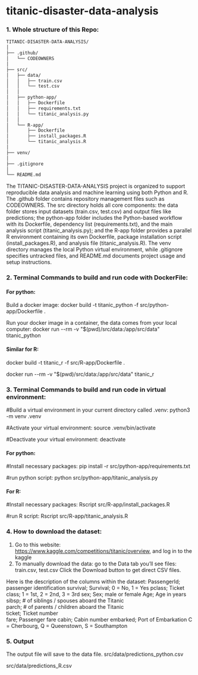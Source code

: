 # titanic-disaster-data-analysis

### 1. Whole structure of this Repo:

```bash
TITANIC-DISASTER-DATA-ANALYSIS/
│
├── .github/
│   └── CODEOWNERS
│
├── src/
│   ├── data/
│   │   ├── train.csv
│   │   └── test.csv
│   │
│   ├── python-app/
│   │   ├── Dockerfile
│   │   ├── requirements.txt
│   │   └── titanic_analysis.py
│   │
│   └── R-app/
│       ├── Dockerfile
│       ├── install_packages.R
│       └── titanic_analysis.R
│
├── venv/
│
├── .gitignore
│
└── README.md
```
The TITANIC-DISASTER-DATA-ANALYSIS project is organized to support reproducible data analysis and machine learning using both Python and R. The .github folder contains repository management files such as CODEOWNERS. The src directory holds all core components: the data folder stores input datasets (train.csv, test.csv) and output files like predictions; the python-app folder includes the Python-based workflow with its Dockerfile, dependency list (requirements.txt), and the main analysis script (titanic_analysis.py); and the R-app folder provides a parallel R environment containing its own Dockerfile, package installation script (install_packages.R), and analysis file (titanic_analysis.R). The venv directory manages the local Python virtual environment, while .gitignore specifies untracked files, and README.md documents project usage and setup instructions.

### 2. Terminal Commands to build and run code with DockerFile:
#### For python:
Build a docker image: docker build -t titanic_python -f src/python-app/Dockerfile .


Run your docker image in a container, the data comes from your local computer: docker run --rm -v "$(pwd)/src/data:/app/src/data" titanic_python


#### Similar for R:
docker build -t titanic_r -f src/R-app/Dockerfile . 


docker run --rm -v "$(pwd)/src/data:/app/src/data" titanic_r  

### 3. Terminal Commands to build and run code in virtual environment: 
#Build a virtual environment in your current directory called .venv: python3 -m venv .venv


#Activate your virtual environment: source .venv/bin/activate


#Deactivate your virtual environment: deactivate

#### For python:
#Install necessary packages: pip install -r src/python-app/requirements.txt


#run python script: python src/python-app/titanic_analysis.py


#### For R:
#Install necessary packages: Rscript src/R-app/install_packages.R


#run R script: Rscript src/R-app/titanic_analysis.R


### 4. How to download the dataset: 
1. Go to this website: https://www.kaggle.com/competitions/titanic/overview, and log in to the kaggle
2. To manually download the data: go to the Data tab you’ll see files: train.csv, test.csv
Click the Download button to get direct CSV files.

Here is the description of the columns within the dataset: 
PassengerId; passenger identification
survival; Survival; 0 = No, 1 = Yes
pclass;	Ticket class; 1 = 1st, 2 = 2nd, 3 = 3rd
sex; Sex; male or female
Age; Age in years	
sibsp;	# of siblings / spouses aboard the Titanic	
parch;	# of parents / children aboard the Titanic	
ticket;	Ticket number	
fare; Passenger fare
cabin; Cabin number	
embarked; Port of Embarkation	C = Cherbourg, Q = Queenstown, S = Southampton

### 5. Output
The output file will save to the data file. 
src/data/predictions_python.csv


src/data/predictions_R.csv
